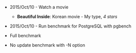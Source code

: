 * 2015/Oct/10 - Watch a movie
    * **Beautiful Inside**: Korean movie - My type, *4 stars*
* 2015/Oct/10 - Run benchmark for PostgreSQL with pgbench

 * Full benchmark 
 * No update benchmark with -N option

